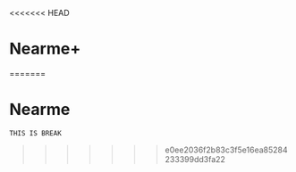 <<<<<<< HEAD
# Nearme+
=======
# Nearme

`THIS IS BREAK`
>>>>>>> e0ee2036f2b83c3f5e16ea85284233399dd3fa22
